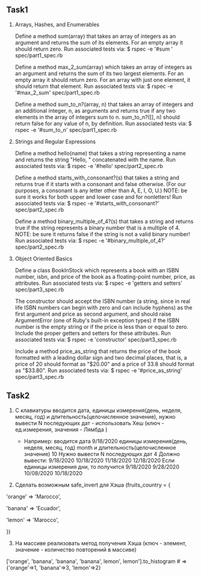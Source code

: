 ## Task1 ##
1. Arrays, Hashes, and Enumerables

    Define a method sum(array) that takes an array of integers as an argument and returns the sum of its elements. For an empty array it should return zero. Run associated tests via: $ rspec -e '#sum ' spec/part1_spec.rb

    Define a method max_2_sum(array) which takes an array of integers as an argument and returns the sum of its two largest elements. For an empty array it should return zero. For an array with just one element, it should return that element. Run associated tests via: $ rspec -e '#max_2_sum' spec/part1_spec.rb

    Define a method sum_to_n?(array, n) that takes an array of integers and an additional integer, n, as arguments and returns true if any two elements in the array of integers sum to n. sum_to_n?([], n) should return false for any value of n, by definition. Run associated tests via: $ rspec -e '#sum_to_n' spec/part1_spec.rb

2. Strings and Regular Expressions

    Define a method hello(name) that takes a string representing a name and returns the string "Hello, " concatenated with the name. Run associated tests via: $ rspec -e '#hello' spec/part2_spec.rb

    Define a method starts_with_consonant?(s) that takes a string and returns true if it starts with a consonant and false otherwise. (For our purposes, a consonant is any letter other than A, E, I, O, U.) NOTE: be sure it works for both upper and lower case and for nonletters! Run associated tests via: $ rspec -e '#starts_with_consonant?' spec/part2_spec.rb

    Define a method binary_multiple_of_4?(s) that takes a string and returns true if the string represents a binary number that is a multiple of 4. NOTE: be sure it returns false if the string is not a valid binary number! Run associated tests via: $ rspec -e '#binary_multiple_of_4?' spec/part2_spec.rb


3. Object Oriented Basics

    Define a class BookInStock which represents a book with an ISBN number, isbn, and price of the book as a floating-point number, price, as attributes. Run associated tests via: $ rspec -e 'getters and setters' spec/part3_spec.rb

    The constructor should accept the ISBN number (a string, since in real life ISBN numbers can begin with zero and can include hyphens) as the first argument and price as second argument, and should raise ArgumentError (one of Ruby's built-in exception types) if the ISBN number is the empty string or if the price is less than or equal to zero. Include the proper getters and setters for these attributes. Run associated tests via: $ rspec -e 'constructor' spec/part3_spec.rb

    Include a method price_as_string that returns the price of the book formatted with a leading dollar sign and two decimal places, that is, a price of 20 should format as "$20.00" and a price of 33.8 should format as "$33.80". Run associated tests via: $ rspec -e '#price_as_string' spec/part3_spec.rb


## Task2 ##
1. С клавиатуры вводится дата, единицы измерения(день, неделя, месяц, год) и длительность(целочисленное значение),
    нужно вывести N последующих дат - использовать Хеш (ключ - ед.измерения, значения - Лямбда )
    - Например:
    вводится дата                                 9/18/2020
    единицы измерения(день, неделя, месяц, год)   month
    и длительность(целочисленное значение)        10
    Нужно вывести N последующих дат               4
    Должно вывести:
    9/18/2020 10/18/2020 11/18/2020 12/18/2020
    Если единицы измерения дни, то получится
    9/18/2020 9/28/2020 10/08/2020 10/18/2020

2. Сделать возможным safe_invert для Хэша (fruits_country = {

'orange' => 'Marocco',

'banana' => 'Ecuador',

'lemon' => 'Marocco',

})

3. На массиве реализовать метод получения Хэша (ключ - элемент, значение - количество повторений в массиве) 

['orange', 'banana', 'banana', 'banana', lemon', lemon'].to_histogram # => {'orange'=>1, 'banana'=>3, 'lemon'=>2}
